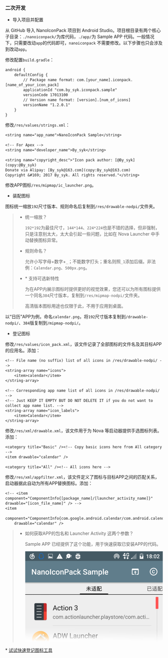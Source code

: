 ### 二次开发

+ 导入项目并配置

从 GitHub 导入 NanoIconPack 项目到 Android Studio。项目根目录有两个核心子目录：`./nanoiconpack/`为库代码，`./app/`为 Sample APP 代码。一般情况下，只需要改动`app`的代码即可，`nanoiconpack` 不需要修改。以下步骤也只会涉及到改动`app`。

修改配置`build.gradle`：
```
android {
    defaultConfig {
        // Package name format: com.[your_name].iconpack.[name_of_your_icon_pack]
        applicationId "com.by_syk.iconpack.sample"
        versionCode 17013100
        // Version name format: [version].[num_of_icons]
        versionName "1.2.0.1"
    }
}
```

修改`/res/values/strings.xml`：
```
<string name="app_name">NanoIconPack Sample</string>

<!-- For Apex -->
<string name="developer_name">By_syk</string>

<string name="copyright_desc">"Icon pack author: [@By_syk](copy:@By_syk)
Donate via Alipay: [By_syk@163.com](copy:By_syk@163.com)
Copyright &#169; 2017 By_syk. All rights reserved."</string>
```

修改APP图标`/res/mipmap/ic_launcher.png`。

+ 装配图标

图标统一缩放`192`尺寸版本、规则命名后复制到`/res/drawable-nodpi/`文件夹。

> + 统一缩放？
>
>   `192*192`为最佳尺寸，`144*144`、`224*224`也是不错的选择，但非强制，只是注意别太大，太大会引起一些问题，比如在 Nova Launcher 中手动替换图标异常。
>
> + 规则命名？
>
>   允许小写字母+数字+`_`；不能数字打头；重名则照`_1`添加后缀。非法例：`Calendar.png`、`500px.png`。
>
> + \* 支持可选新特性
>
>   为在APP内展示图标时提供更好的视觉效果，您还可以为所有图标提供一个同名`384`尺寸版本，复制到`/res/mipmap-nodpi/`文件夹。
>
>   高清版本图标用途也仅限于此，不用于应用到桌面。

以“日历”APP为例，命名`calendar.png`，将`192`尺寸版本复制到`/drawable-nodpi/`、`384`版复制到`/mipmap-nodpi/`。

+ 登记图标

修改`/res/values/icon_pack.xml`，该文件记录了全部图标的文件名及其目标APP的应用名。添加：
```
<!-- File name (no suffix) list of all icons in /res/drawable-nodpi/ -->
<string-array name="icons">
    <item>calendar</item>
</string-array>

<!-- Corresponding app name list of all icons in /res/drawable-nodpi/ -->
<!-- Just KEEP IT EMPTY BUT DO NOT DELETE IT if you do not want to collect app name list. -->
<string-array name="icon_labels">
    <item>Calendar</item>
</string-array>
```

修改`/res/xml/drawable.xml`，该文件用于为 Nova 等启动器提供手选图标列表。添加：
```
<category title="Basic" /><!-- Copy basic icons here from All category -->
<item drawable="calendar" />

<category title="All" /><!-- All icons here -->
```

修改`/res/xml/appfilter.xml`，该文件定义了图标与目标APP之间的匹配关系，启动器据此自动为所有APP替换图标。添加：
```
<!-- <item component="ComponentInfo{[package_name]/[launcher_activity_name]}" drawable="[icon_file_name]" /> -->
<item
    component="ComponentInfo{com.google.android.calendar/com.android.calendar.AllInOneActivity}"
    drawable="calendar" />
```

> + 如何获取APP的包名和 Launcher Activity 这两个参数？
>
>   Sample APP 已经提供了这个功能，用于快速获取已安装APP的代码。
>
>   ![Nano](screenshot_nano_page_lost-part.png)

\* [试试快速登记图标工具](https://github.com/by-syk/NanoIconPack/tree/master/tools)